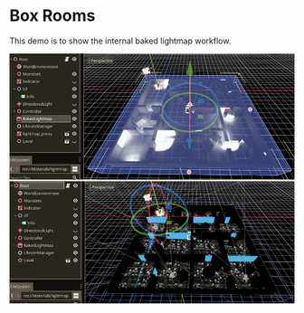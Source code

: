 # Box Rooms
This demo is to show the internal baked lightmap workflow.

![bake_proxy](images/bake_proxy.jpg)
![prepare](images/prepare.jpg)
